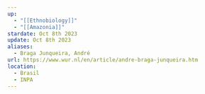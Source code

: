```yaml
---
up:
  - "[[Ethnobiology]]"
  - "[[Amazonia]]"
stardate: Oct 8th 2023
update: Oct 8th 2023
aliases:
  - Braga Junqueira, André
url: https://www.wur.nl/en/article/andre-braga-junqueira.htm
location:
  - Brasil
  - INPA
---
```

